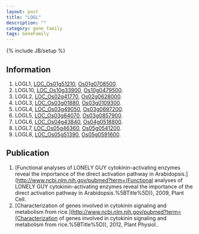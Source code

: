 ```yaml
---
layout: post
title: "LOGL"
description: ""
category: gene family
tags: GeneFamily
---
```

{% include JB/setup %}

## Information
1. LOGL1, [LOC_Os01g51210](http://rice.plantbiology.msu.edu/cgi-bin/ORF_infopage.cgi?orf=LOC_Os01g51210), [Os01g0708500](http://rapdb.dna.affrc.go.jp/viewer/gbrowse_details/irgsp1?name=Os01g0708500).
2. LOGL10, [LOC_Os10g33900](http://rice.plantbiology.msu.edu/cgi-bin/ORF_infopage.cgi?orf=LOC_Os10g33900), [Os10g0479500](http://rapdb.dna.affrc.go.jp/viewer/gbrowse_details/irgsp1?name=Os10g0479500).
3. LOGL2, [LOC_Os02g41770](http://rice.plantbiology.msu.edu/cgi-bin/ORF_infopage.cgi?orf=LOC_Os02g41770), [Os02g0628000](http://rapdb.dna.affrc.go.jp/viewer/gbrowse_details/irgsp1?name=Os02g0628000).
4. LOGL3, [LOC_Os03g01880](http://rice.plantbiology.msu.edu/cgi-bin/ORF_infopage.cgi?orf=LOC_Os03g01880), [Os03g0109300](http://rapdb.dna.affrc.go.jp/viewer/gbrowse_details/irgsp1?name=Os03g0109300).
5. LOGL4, [LOC_Os03g49050](http://rice.plantbiology.msu.edu/cgi-bin/ORF_infopage.cgi?orf=LOC_Os03g49050), [Os03g0697200](http://rapdb.dna.affrc.go.jp/viewer/gbrowse_details/irgsp1?name=Os03g0697200).
6. LOGL5, [LOC_Os03g64070](http://rice.plantbiology.msu.edu/cgi-bin/ORF_infopage.cgi?orf=LOC_Os03g64070), [Os03g0857900](http://rapdb.dna.affrc.go.jp/viewer/gbrowse_details/irgsp1?name=Os03g0857900).
7. LOGL6, [LOC_Os04g43840](http://rice.plantbiology.msu.edu/cgi-bin/ORF_infopage.cgi?orf=LOC_Os04g43840), [Os04g0518800](http://rapdb.dna.affrc.go.jp/viewer/gbrowse_details/irgsp1?name=Os04g0518800).
8. LOGL7, [LOC_Os05g46360](http://rice.plantbiology.msu.edu/cgi-bin/ORF_infopage.cgi?orf=LOC_Os05g46360), [Os05g0541200](http://rapdb.dna.affrc.go.jp/viewer/gbrowse_details/irgsp1?name=Os05g0541200).
9. LOGL8, [LOC_Os05g51390](http://rice.plantbiology.msu.edu/cgi-bin/ORF_infopage.cgi?orf=LOC_Os05g51390), [Os05g0591600](http://rapdb.dna.affrc.go.jp/viewer/gbrowse_details/irgsp1?name=Os05g0591600).

## Publication
1. [Functional analyses of LONELY GUY cytokinin-activating enzymes reveal the importance of the direct activation pathway in Arabidopsis.](http://www.ncbi.nlm.nih.gov/pubmed?term=(Functional analyses of LONELY GUY cytokinin-activating enzymes reveal the importance of the direct activation pathway in Arabidopsis.%5BTitle%5D)), 2009, Plant Cell.
2. [Characterization of genes involved in cytokinin signaling and metabolism from rice.](http://www.ncbi.nlm.nih.gov/pubmed?term=(Characterization of genes involved in cytokinin signaling and metabolism from rice.%5BTitle%5D)), 2012, Plant Physiol..


